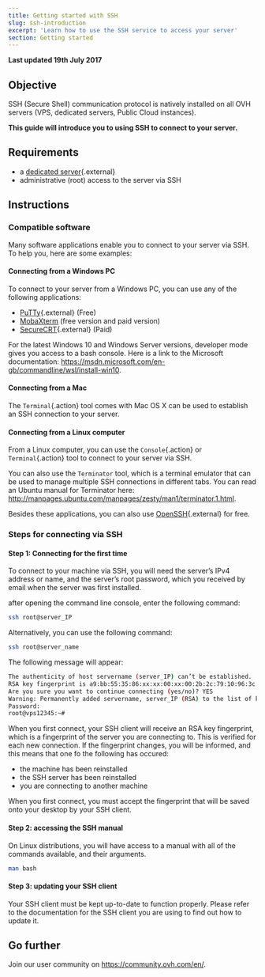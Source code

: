 ```yaml
---
title: Getting started with SSH
slug: ssh-introduction
excerpt: 'Learn how to use the SSH service to access your server'
section: Getting started
---
```


**Last updated 19th July 2017**

## Objective

SSH (Secure Shell) communication protocol is natively installed on all OVH servers (VPS, dedicated servers, Public Cloud instances).

**This guide will introduce you to using SSH to connect to your server.**

## Requirements

- a [dedicated server](https://www.ovh.co.uk/dedicated_servers/){.external}
- administrative (root) access to the server via SSH

## Instructions

### Compatible software

Many software applications enable you to connect to your server via SSH. To help you, here are some examples:

#### Connecting from a Windows PC

To connect to your server from a Windows PC, you can use any of the following applications:

- [PuTTy](http://www.putty.org/){.external} (Free)
- [MobaXterm](https://mobaxterm.mobatek.net/) (free version and paid version)
- [SecureCRT](http://www.vandyke.com/products/securecrt/){.external} (Paid)

For the latest Windows 10 and Windows Server versions, developer mode gives you access to a bash console. Here is a link to the Microsoft documentation: <https://msdn.microsoft.com/en-gb/commandline/wsl/install-win10>.

#### Connecting from a Mac

The `Terminal`{.action} tool comes with Mac OS X can be used to establish an SSH connection to your server.

#### Connecting from a Linux computer

From a Linux computer, you can use the `Console`{.action} or `Terminal`{.action} tool to connect to your server via SSH.

You can also use the `Terminator` tool, which is a terminal emulator that can be used to manage multiple SSH connections in different tabs. You can read an Ubuntu manual for Terminator here: <http://manpages.ubuntu.com/manpages/zesty/man1/terminator.1.html>.

Besides these applications, you can also use [OpenSSH](http://www.openssh.com){.external} for free.

### Steps for connecting via SSH

#### Step 1: Connecting for the first time

To connect to your machine via SSH, you will need the server’s IPv4 address or name, and the server’s root password, which you received by email when the server was first installed.

after opening the command line console, enter the following command:

```sh
ssh root@server_IP
```

Alternatively, you can use the following command:

```sh
ssh root@server_name
```

The following message will appear:

```sh
The authenticity of host servername (server_IP) can’t be established.
RSA key fingerprint is a9:bb:55:35:86:xx:xx:00:xx:00:2b:2c:79:10:96:3c.
Are you sure you want to continue connecting (yes/no)? YES
Warning: Permanently added servername, server_IP (RSA) to the list of known hosts.
Password:
root@vps12345:~#
```

When you first connect, your SSH client will receive an RSA key fingerprint, which is a fingerprint of the server you are connecting to. This is verified for each new connection. If the fingerprint changes, you will be informed, and this means that one fo the following has occured:

- the machine has been reinstalled
- the SSH server has been reinstalled
- you are connecting to another machine

When you first connect, you must accept the fingerprint that will be saved onto your desktop by your SSH client.

#### Step 2: accessing the SSH manual

On Linux distributions, you will have access to a manual with all of the commands available, and their arguments.

```sh
man bash
```

#### Step 3: updating your SSH client

Your SSH client must be kept up-to-date to function properly. Please refer to the documentation for the SSH client you are using to find out how to update it.

## Go further

Join our user community on <https://community.ovh.com/en/>.
